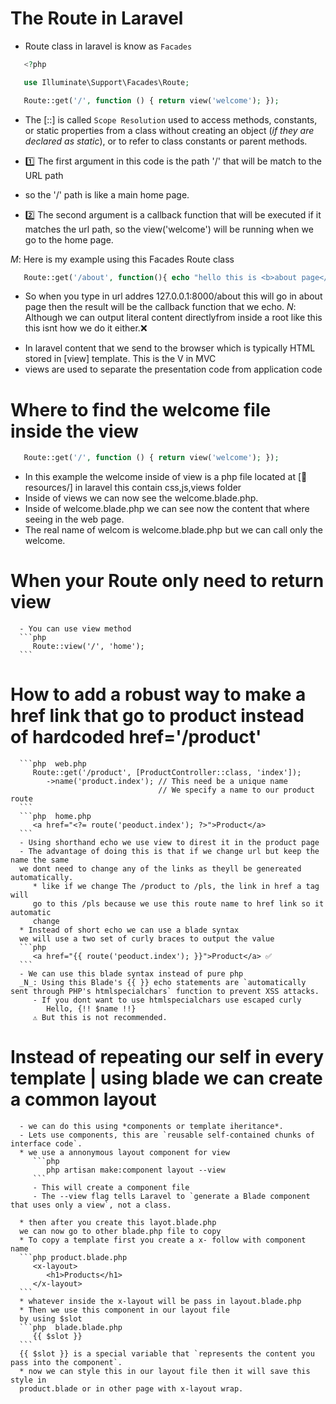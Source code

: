 # The Route in Laravel
   - Route class in laravel is know as `Facades`

   ```php   📁routes/web.php 
      <?php

      use Illuminate\Support\Facades\Route;

      Route::get('/', function () { return view('welcome'); });

   ```
   * The [::] is called `Scope Resolution` used to access methods, constants, or static properties from a class without creating an object (*if they are declared as static*), or to refer to class constants or parent methods.

   * 1️⃣ The first argument in this code is the path '/' that will be match 
   to the URL path
   * so the '/' path is like a main home page.
   * 2️⃣ The second argument is a callback function that will be executed 
   if it matches the url path, so the view('welcome') will be running when
   we go to the home page.

   _M_: Here is my example using this Facades Route class
   ```php
      Route::get('/about', function(){ echo "hello this is <b>about page</b>"; });
   ```
   * So when you type in url addres 127.0.0.1:8000/about this will go in about page then
   the result will be the callback function that we echo.
   _N_: Although we can output literal content directlyfrom inside a root like this 
   this isnt how we do it either.❌


   - In laravel content that we send to the browser which is typically HTML 
   stored in [view] template. This is the V in MVC
   - views are used to separate the presentation code from application code
  
  # Where to find the welcome file inside the view
   ```php
      Route::get('/', function () { return view('welcome'); });
   ```
   - In this example the welcome inside of view is a php file located 
   at [📁resources/] in laravel this contain css,js,views folder
   - Inside of views we can now see the welcome.blade.php.
   - Inside of welcome.blade.php we can see now the content 
   that where seeing in the web page.
   - The real name of welcom is welcome.blade.php
   but we can call only the welcome.


   # When your Route only need to return view
      - You can use view method
      ```php
         Route::view('/', 'home');
      ```

   # How to add a robust way to make a href link that go to product instead of hardcoded href='/product'
      ```php  web.php
         Route::get('/product', [ProductController::class, 'index']);
            ->name('product.index'); // This need be a unique name
                                     // We specify a name to our product route
      ```   
      ```php  home.php
         <a href="<?= route('peoduct.index'); ?>">Product</a>
      ```
      - Using shorthand echo we use view to direst it in the product page
      - The advantage of doing this is that if we change url but keep the name the same 
      we dont need to change any of the links as theyll be genereated automatically.
         * like if we change The /product to /pls, the link in href a tag will 
         go to this /pls because we use this route name to href link so it automatic
         change 
      * Instead of short echo we can use a blade syntax
      we will use a two set of curly braces to output the value
      ```php
         <a href="{{ route('peoduct.index'); }}">Product</a> ✅
      ```
      - We can use this blade syntax instead of pure php
      _N_: Using this Blade's {{ }} echo statements are `automatically sent through PHP's htmlspecialchars` function to prevent XSS attacks.
         - If you dont want to use htmlspecialchars use escaped curly
            Hello, {!! $name !!}
         ⚠️ But this is not recommended.

         

   # Instead of repeating our self in every template | using blade we can create a common layout 
      - we can do this using *components or template iheritance*.
      - Lets use components, this are `reusable self-contained chunks of interface code`.
      * we use a annonymous layout component for view 
         ```php
            php artisan make:component layout --view
         ```
         - This will create a component file 
         - The --view flag tells Laravel to `generate a Blade component that uses only a view`, not a class.

      * then after you create this layot.blade.php
      we can now go to other blade.php file to copy
      * To copy a template first you create a x- follow with component name 
      ```php product.blade.php
         <x-layout>
            <h1>Products</h1>
         </x-layout>
      ```
      * whatever inside the x-layout will be pass in layout.blade.php
      * Then we use this component in our layout file
      by using $slot
      ```php  blade.blade.php
         {{ $slot }}
      ```
      {{ $slot }} is a special variable that `represents the content you pass into the component`.
      * now we can style this in our layout file then it will save this style in
      product.blade or in other page with x-layout wrap.
